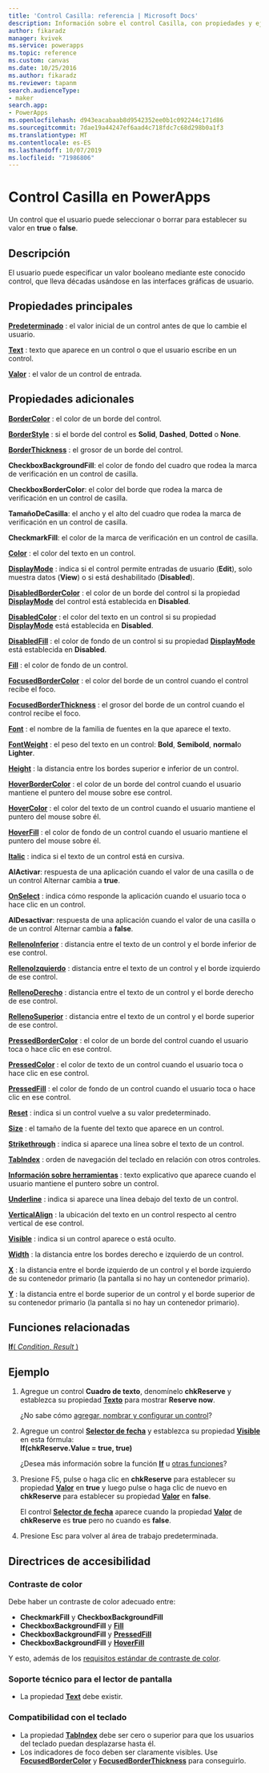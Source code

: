 ```yaml
---
title: 'Control Casilla: referencia | Microsoft Docs'
description: Información sobre el control Casilla, con propiedades y ejemplos
author: fikaradz
manager: kvivek
ms.service: powerapps
ms.topic: reference
ms.custom: canvas
ms.date: 10/25/2016
ms.author: fikaradz
ms.reviewer: tapanm
search.audienceType:
- maker
search.app:
- PowerApps
ms.openlocfilehash: d943eacabaab8d9542352ee0b1c092244c171d86
ms.sourcegitcommit: 7dae19a44247ef6aad4c718fdc7c68d298b0a1f3
ms.translationtype: MT
ms.contentlocale: es-ES
ms.lasthandoff: 10/07/2019
ms.locfileid: "71986806"
---
```

# <a name="check-box-control-in-powerapps"></a>Control Casilla en PowerApps
Un control que el usuario puede seleccionar o borrar para establecer su valor en **true** o **false**.

## <a name="description"></a>Descripción
El usuario puede especificar un valor booleano mediante este conocido control, que lleva décadas usándose en las interfaces gráficas de usuario.

## <a name="key-properties"></a>Propiedades principales
**[Predeterminado](properties-core.md)** : el valor inicial de un control antes de que lo cambie el usuario.

**[Text](properties-core.md)** : texto que aparece en un control o que el usuario escribe en un control.

**[Valor](properties-core.md)** : el valor de un control de entrada.

## <a name="additional-properties"></a>Propiedades adicionales
**[BorderColor](properties-color-border.md)** : el color de un borde del control.

**[BorderStyle](properties-color-border.md)** : si el borde del control es **Solid**, **Dashed**, **Dotted** o **None**.

**[BorderThickness](properties-color-border.md)** : el grosor de un borde del control.

**CheckboxBackgroundFill**: el color de fondo del cuadro que rodea la marca de verificación en un control de casilla.

**CheckboxBorderColor**: el color del borde que rodea la marca de verificación en un control de casilla.

**TamañoDeCasilla**: el ancho y el alto del cuadro que rodea la marca de verificación en un control de casilla.

**CheckmarkFill**: el color de la marca de verificación en un control de casilla.

**[Color](properties-color-border.md)** : el color del texto en un control.

**[DisplayMode](properties-core.md)** : indica si el control permite entradas de usuario (**Edit**), solo muestra datos (**View**) o si está deshabilitado (**Disabled**).

**[DisabledBorderColor](properties-color-border.md)** : el color de un borde del control si la propiedad **[DisplayMode](properties-core.md)** del control está establecida en **Disabled**.

**[DisabledColor](properties-color-border.md)** : el color del texto en un control si su propiedad **[DisplayMode](properties-core.md)** está establecida en **Disabled**.

**[DisabledFill](properties-color-border.md)** : el color de fondo de un control si su propiedad **[DisplayMode](properties-core.md)** está establecida en **Disabled**.

**[Fill](properties-color-border.md)** : el color de fondo de un control.

**[FocusedBorderColor](properties-color-border.md)** : el color del borde de un control cuando el control recibe el foco.

**[FocusedBorderThickness](properties-color-border.md)** : el grosor del borde de un control cuando el control recibe el foco.

**[Font](properties-text.md)** : el nombre de la familia de fuentes en la que aparece el texto.

**[FontWeight](properties-text.md)** : el peso del texto en un control: **Bold**, **Semibold**, **normal**o **Lighter**.

**[Height](properties-size-location.md)** : la distancia entre los bordes superior e inferior de un control.

**[HoverBorderColor](properties-color-border.md)** : el color de un borde del control cuando el usuario mantiene el puntero del mouse sobre ese control.

**[HoverColor](properties-color-border.md)** : el color del texto de un control cuando el usuario mantiene el puntero del mouse sobre él.

**[HoverFill](properties-color-border.md)** : el color de fondo de un control cuando el usuario mantiene el puntero del mouse sobre él.

**[Italic](properties-text.md)** : indica si el texto de un control está en cursiva.

**AlActivar**: respuesta de una aplicación cuando el valor de una casilla o de un control Alternar cambia a **true**.

**[OnSelect](properties-core.md)** : indica cómo responde la aplicación cuando el usuario toca o hace clic en un control.

**AlDesactivar**: respuesta de una aplicación cuando el valor de una casilla o de un control Alternar cambia a **false**.

**[RellenoInferior](properties-size-location.md)** : distancia entre el texto de un control y el borde inferior de ese control.

**[RellenoIzquierdo](properties-size-location.md)** : distancia entre el texto de un control y el borde izquierdo de ese control.

**[RellenoDerecho](properties-size-location.md)** : distancia entre el texto de un control y el borde derecho de ese control.

**[RellenoSuperior](properties-size-location.md)** : distancia entre el texto de un control y el borde superior de ese control.

**[PressedBorderColor](properties-color-border.md)** : el color de un borde del control cuando el usuario toca o hace clic en ese control.

**[PressedColor](properties-color-border.md)** : el color de texto de un control cuando el usuario toca o hace clic en ese control.

**[PressedFill](properties-color-border.md)** : el color de fondo de un control cuando el usuario toca o hace clic en ese control.

**[Reset](properties-core.md)** : indica si un control vuelve a su valor predeterminado.

**[Size](properties-text.md)** : el tamaño de la fuente del texto que aparece en un control.

**[Strikethrough](properties-text.md)** : indica si aparece una línea sobre el texto de un control.

**[TabIndex](properties-accessibility.md)** : orden de navegación del teclado en relación con otros controles.

**[Información sobre herramientas](properties-core.md)** : texto explicativo que aparece cuando el usuario mantiene el puntero sobre un control.

**[Underline](properties-text.md)** : indica si aparece una línea debajo del texto de un control.

**[VerticalAlign](properties-text.md)** : la ubicación del texto en un control respecto al centro vertical de ese control.

**[Visible](properties-core.md)** : indica si un control aparece o está oculto.

**[Width](properties-size-location.md)** : la distancia entre los bordes derecho e izquierdo de un control.

**[X](properties-size-location.md)** : la distancia entre el borde izquierdo de un control y el borde izquierdo de su contenedor primario (la pantalla si no hay un contenedor primario).

**[Y](properties-size-location.md)** : la distancia entre el borde superior de un control y el borde superior de su contenedor primario (la pantalla si no hay un contenedor primario).

## <a name="related-functions"></a>Funciones relacionadas
[**If**( *Condition*, *Result* )](../functions/function-if.md)

## <a name="example"></a>Ejemplo
1. Agregue un control **Cuadro de texto**, denomínelo **chkReserve** y establezca su propiedad **[Texto](properties-core.md)** para mostrar **Reserve now**.
   
    ¿No sabe cómo [agregar, nombrar y configurar un control](../add-configure-controls.md)?
2. Agregue un control **[Selector de fecha](control-date-picker.md)** y establezca su propiedad **[Visible](properties-core.md)** en esta fórmula:
   <br>**If(chkReserve.Value = true, true)**
   
    ¿Desea más información sobre la función **[If](../functions/function-if.md)** u [otras funciones](../formula-reference.md)?
3. Presione F5, pulse o haga clic en **chkReserve** para establecer su propiedad **[Valor](properties-core.md)** en **true** y luego pulse o haga clic de nuevo en **chkReserve** para establecer su propiedad **[Valor](properties-core.md)** en **false**.
   
    El control **[Selector de fecha](control-date-picker.md)** aparece cuando la propiedad **[Valor](properties-core.md)** de **chkReserve** es **true** pero no cuando es **false**.
4. Presione Esc para volver al área de trabajo predeterminada.


## <a name="accessibility-guidelines"></a>Directrices de accesibilidad
### <a name="color-contrast"></a>Contraste de color
Debe haber un contraste de color adecuado entre:
* **CheckmarkFill** y **CheckboxBackgroundFill**
* **CheckboxBackgroundFill** y **[Fill](properties-color-border.md)**
* **CheckboxBackgroundFill** y **[PressedFill](properties-color-border.md)**
* **CheckboxBackgroundFill** y **[HoverFill](properties-color-border.md)**

Y esto, además de los [requisitos estándar de contraste de color](../accessible-apps-color.md).

### <a name="screen-reader-support"></a>Soporte técnico para el lector de pantalla
* La propiedad **[Text](properties-core.md)** debe existir.

### <a name="keyboard-support"></a>Compatibilidad con el teclado
* La propiedad **[TabIndex](properties-accessibility.md)** debe ser cero o superior para que los usuarios del teclado puedan desplazarse hasta él.
* Los indicadores de foco deben ser claramente visibles. Use **[FocusedBorderColor](properties-color-border.md)** y **[FocusedBorderThickness](properties-color-border.md)** para conseguirlo.
 
